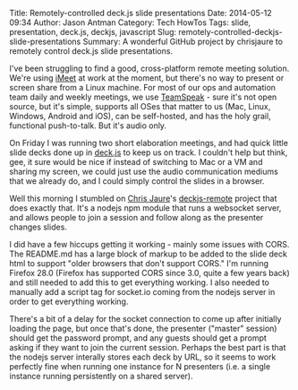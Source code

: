Title: Remotely-controlled deck.js slide presentations
Date: 2014-05-12 09:34
Author: Jason Antman
Category: Tech HowTos
Tags: slide, presentation, deck.js, deckjs, javascript
Slug: remotely-controlled-deckjs-slide-presentations
Summary: A wonderful GitHub project by chrisjaure to remotely control deck.js slide presentations.

I've been struggling to find a good, cross-platform remote meeting solution. We're using [iMeet](http://www.imeet.com)
at work at the moment, but there's no way to present or screen share from a Linux machine. For most of our ops and
automation team daily and weekly meetings, we use [TeamSpeak](http://www.teamspeak.com/) - sure it's not open source,
but it's simple, supports all OSes that matter to us (Mac, Linux, Windows, Android and iOS), can be self-hosted,
and has the holy grail, functional push-to-talk. But it's audio only.

On Friday I was running two short elaboration meetings, and had quick little slide decks done up in [deck.js](http://imakewebthings.com/deck.js/)
to keep us on track. I couldn't help but think, gee, it sure would be nice if instead of switching to Mac or a VM and sharing my screen,
we could just use the audio communication mediums that we already do, and I could simply control the slides in a browser.

Well this morning I stumbled on [Chris Jaure](http://cleverchris.com/)'s [deckjs-remote](https://github.com/chrisjaure/deckjs-remote)
project that does exactly that. It's a nodejs npm module that runs a websocket server, and allows people to join a session and follow
along as the presenter changes slides.

I did have a few hiccups getting it working - mainly some issues with CORS. The README.md has a large block of markup to be added to
the slide deck html to support "older browsers that don't support CORS." I'm running Firefox 28.0 (Firefox has supported CORS since
3.0, quite a few years back) and still needed to add this to get everything working. I also needed to manually add a script tag
for socket.io coming from the nodejs server in order to get everything working.

There's a bit of a delay for the socket connection to come up after initially loading the page, but once that's done, the presenter
("master" session) should get the password prompt, and any guests should get a prompt asking if they want to join the current
session. Perhaps the best part is that the nodejs server interally stores each deck by URL, so it seems to work perfectly fine
when running one instance for N presenters (i.e. a single instance running persistently on a shared server).

